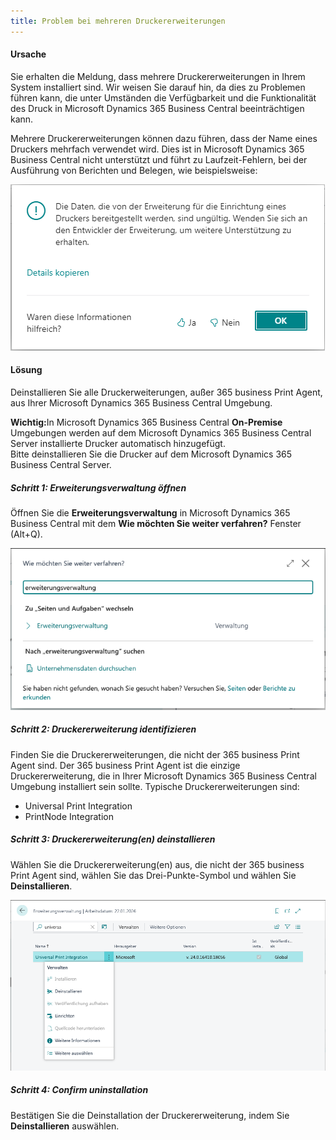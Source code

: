 ```yaml
---
title: Problem bei mehreren Druckererweiterungen
---
```



#### Ursache

Sie erhalten die Meldung, dass mehrere Druckererweiterungen in Ihrem System installiert sind. Wir weisen Sie darauf hin, da dies zu Problemen führen kann, die unter Umständen die Verfügbarkeit und die Funktionalität des Druck in Microsoft Dynamics 365 Business Central beeinträchtigen kann.

Mehrere Druckererweiterungen können dazu führen, dass der Name eines Druckers mehrfach verwendet wird. Dies ist in Microsoft Dynamics 365 Business Central nicht unterstützt und führt zu Laufzeit-Fehlern, bei der Ausführung von Berichten und Belegen, wie beispielsweise:

![Fehlermeldung durch mehrere Druckererweiterungen](/assets/images/365-business-print-agent/6b6ff532-4054-48af-9a6a-625d224d6fee.png)

#### Lösung

Deinstallieren Sie alle Druckerweiterungen, außer 365 business Print Agent, aus Ihrer Microsoft Dynamics 365 Business Central Umgebung.  

<div class="alert alert-warn">
    <i class="fa-light fa-triangle-exclamation fa-lg"></i> <strong>Wichtig:</strong>In Microsoft Dynamics 365 Business Central <strong>On-Premise</strong> Umgebungen werden auf dem Microsoft Dynamics 365 Business Central Server installierte Drucker automatisch hinzugefügt.<br>Bitte deinstallieren Sie die Drucker auf dem Microsoft Dynamics 365 Business Central Server.
</div>

##### Schritt 1: Erweiterungsverwaltung öffnen

Öffnen Sie die **Erweiterungsverwaltung** in Microsoft Dynamics 365 Business Central mit dem **Wie möchten Sie weiter verfahren?** Fenster (Alt+Q).

![Erweiterungsverwaltung suchen](/assets/images/365-business-print-agent/673e2550-12ba-4edd-8ed6-9931c0efab16.png)

##### Schritt 2: Druckererweiterung identifizieren

Finden Sie die Druckererweiterungen, die nicht der 365 business Print Agent sind. Der 365 business Print Agent ist die einzige Druckererweiterung, die in Ihrer Microsoft Dynamics 365 Business Central Umgebung installiert sein sollte. Typische Druckererweiterungen sind:

 - Universal Print Integration
 - PrintNode Integration

##### Schritt 3: Druckererweiterung(en) deinstallieren

Wählen Sie die Druckererweiterung(en) aus, die nicht der 365 business Print Agent sind, wählen Sie das Drei-Punkte-Symbol und wählen Sie **Deinstallieren**.

![alt text](/assets/images/365-business-print-agent/9b58144b-277d-4b9d-8830-ebceadb5e8e2.png)

##### Schritt 4: Confirm uninstallation

Bestätigen Sie die Deinstallation der Druckererweiterung, indem Sie **Deinstallieren** auswählen.